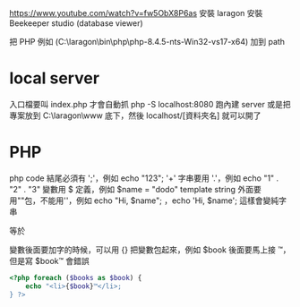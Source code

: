https://www.youtube.com/watch?v=fw5ObX8P6as
安裝 laragon
安裝 Beekeeper studio (database viewer)

把 PHP 例如 (C:\laragon\bin\php\php-8.4.5-nts-Win32-vs17-x64) 加到 path

# local server
入口檔要叫 index.php 才會自動抓
php -S localhost:8080 跑內建 server
或是把專案放到 C:\laragon\www 底下，然後 localhost/[資料夾名] 就可以開了


# PHP
php code 結尾必須有 ';'，例如 echo "123";
'+' 字串要用 '.'，例如 echo "1" . "2" . "3"
變數用 $ 定義，例如 $name = "dodo"
template string 外面要用""包，不能用''，例如 echo "Hi, $name"; ，echo 'Hi, $name'; 這樣會變純字串
<?php echo $message; ?> 等於 <?= $message; ?>

變數後面要加字的時候，可以用 {} 把變數包起來，例如 $book 後面要馬上接 ™，但是寫 $book™ 會錯誤
```php
<?php foreach ($books as $book) {
    echo "<li>{$book}™</li>;
} ?>
```